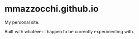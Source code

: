 # mmazzocchi.github.io
My personal site.

Built with whatever I happen to be currently experimenting with.

